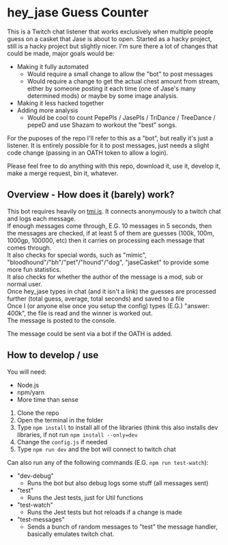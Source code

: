 # hey_jase Guess Counter

This is a Twitch chat listener that works exclusively when multiple people guess on a casket that Jase is about to open. Started as a hacky project, still is a hacky project but slightly nicer.
I'm sure there a lot of changes that could be made, major goals would be:
- Making it fully automated
  - Would require a small change to allow the "bot" to post messages
  - Would require a change to get the actual chest amount from stream, either by someone posting it each time (one of Jase's many determined mods) or maybe by some image analysis.
- Making it less hacked together
- Adding more analysis
  - Would be cool to count PepePls / JasePls / TriDance / TreeDance / pepeD and use Shazam to workout the "best" songs.

For the puposes of the repo I'll refer to this as a "bot", but really it's just a listener. It is entirely possible for it to post messages, just needs a slight code change (passing in an OATH token to allow a login).

Please feel free to do anything with this repo, download it, use it, develop it, make a merge request, bin it, whatever.

## Overview - How does it (barely) work?
This bot requires heavily on [tmi.js](https://github.com/tmijs). It connects anonymously to a twitch chat and logs each message.  
If enough messages come through, E.G. 10 messages in 5 seconds, then the messages are checked, if at least 5 of them are guesses (100k, 100m, 1000gp, 100000, etc) then it carries on processing each message that comes through.  
It also checks for special words, such as "mimic", "bloodhound"/"bh"/"pet"/"hound"/"dog", "jaseCasket" to provide some more fun statistics.  
It also checks for whether the author of the message is a mod, sub or normal user.  
Once hey_jase types in chat (and it isn't a link) the guesses are processed further (total guess, average, total seconds) and saved to a file  
Once I (or anyone else once you setup the config) types (E.G.) "answer: 400k", the file is read and the winner is worked out.  
The message is posted to the console.  

The message could be sent via a bot if the OATH is added. 

## How to develop / use
You will need:  
- Node.js
- npm/yarn  
- More time than sense 

1. Clone the repo  
2. Open the terminal in the folder  
3. Type `npm install` to install all of the libraries (think this also installs dev libraries, if not run `npm install --only=dev`
4. Change the `config.js` if needed
5. Type `npm run dev` and the bot will connect to twitch chat  

Can also run any of the following commands (E.G. `npm run test-watch`):  
- "dev-debug"
  - Runs the bot but also debug logs some stuff (all messages sent)
- "test"
  - Runs the Jest tests, just for Util functions
- "test-watch"
  - Runs the Jest tests but hot reloads if a change is made
- "test-messages"
  - Sends a bunch of random messages to "test" the message handler, basically emulates twitch chat.
